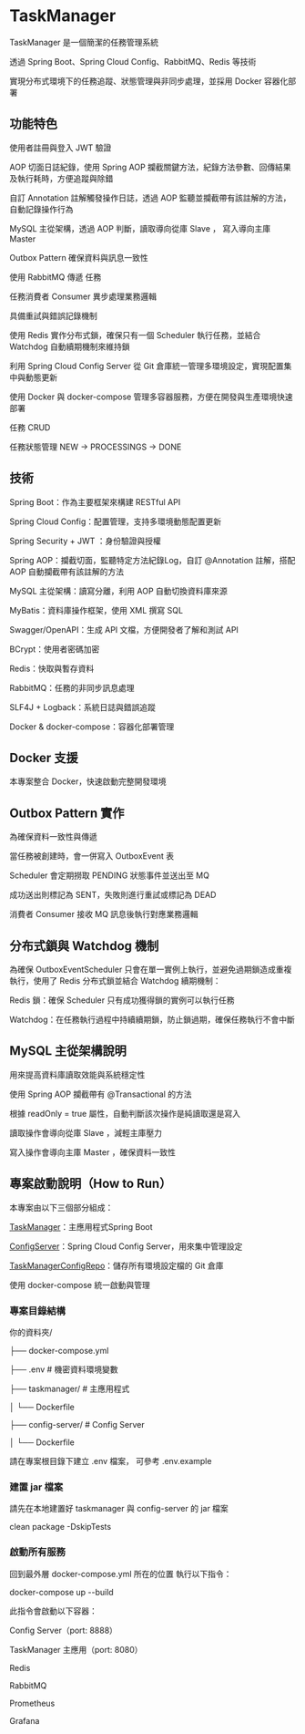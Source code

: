 # TaskManager

TaskManager 是一個簡潔的任務管理系統

透過 Spring Boot、Spring Cloud Config、RabbitMQ、Redis 等技術

實現分布式環境下的任務追蹤、狀態管理與非同步處理，並採用 Docker 容器化部署

## 功能特色
使用者註冊與登入 JWT 驗證

AOP 切面日誌紀錄，使用 Spring AOP 攔截關鍵方法，紀錄方法參數、回傳結果及執行耗時，方便追蹤與除錯

自訂 Annotation 註解觸發操作日誌，透過 AOP 監聽並攔截帶有該註解的方法，自動記錄操作行為

MySQL 主從架構，透過 AOP 判斷，讀取導向從庫 Slave ， 寫入導向主庫 Master

Outbox Pattern 確保資料與訊息一致性

使用 RabbitMQ 傳遞 任務

任務消費者 Consumer 異步處理業務邏輯

具備重試與錯誤記錄機制

使用 Redis 實作分布式鎖，確保只有一個 Scheduler 執行任務，並結合 Watchdog 自動續期機制來維持鎖

利用 Spring Cloud Config Server 從 Git 倉庫統一管理多環境設定，實現配置集中與動態更新

使用 Docker 與 docker-compose 管理多容器服務，方便在開發與生產環境快速部署

任務 CRUD

任務狀態管理 NEW → PROCESSINGS → DONE

## 技術
Spring Boot：作為主要框架來構建 RESTful API

Spring Cloud Config：配置管理，支持多環境動態配置更新

Spring Security + JWT ：身份驗證與授權

Spring AOP：攔截切面，監聽特定方法紀錄Log，自訂 @Annotation 註解，搭配 AOP 自動攔截帶有該註解的方法

MySQL 主從架構：讀寫分離，利用 AOP 自動切換資料庫來源

MyBatis：資料庫操作框架，使用 XML 撰寫 SQL

Swagger/OpenAPI：生成 API 文檔，方便開發者了解和測試 API

BCrypt：使用者密碼加密

Redis：快取與暫存資料

RabbitMQ：任務的非同步訊息處理

SLF4J + Logback：系統日誌與錯誤追蹤

Docker & docker-compose：容器化部署管理

## Docker 支援
本專案整合 Docker，快速啟動完整開發環境

## Outbox Pattern 實作
為確保資料一致性與傳遞

當任務被創建時，會一併寫入 OutboxEvent 表

Scheduler 會定期撈取 PENDING 狀態事件並送出至 MQ

成功送出則標記為 SENT，失敗則進行重試或標記為 DEAD

消費者 Consumer 接收 MQ 訊息後執行對應業務邏輯

## 分布式鎖與 Watchdog 機制
為確保 OutboxEventScheduler 只會在單一實例上執行，並避免過期鎖造成重複執行，使用了 Redis 分布式鎖並結合 Watchdog 續期機制：

Redis 鎖：確保 Scheduler 只有成功獲得鎖的實例可以執行任務

Watchdog：在任務執行過程中持續續期鎖，防止鎖過期，確保任務執行不會中斷

## MySQL 主從架構說明

用來提高資料庫讀取效能與系統穩定性

使用 Spring AOP 攔截帶有 @Transactional 的方法

根據 readOnly = true 屬性，自動判斷該次操作是純讀取還是寫入

讀取操作會導向從庫 Slave ，減輕主庫壓力

寫入操作會導向主庫 Master ，確保資料一致性

## 專案啟動說明（How to Run）
本專案由以下三個部分組成：

[TaskManager](https://github.com/YuChengLin0110/Taskmanager)：主應用程式Spring Boot

[ConfigServer](https://github.com/YuChengLin0110/TaskmanagerConfigServer)：Spring Cloud Config Server，用來集中管理設定

[TaskManagerConfigRepo](https://github.com/YuChengLin0110/TaskManagerConfigRepo)：儲存所有環境設定檔的 Git 倉庫

使用 docker-compose 統一啟動與管理

### 專案目錄結構
你的資料夾/

├── docker-compose.yml

├── .env                    # 機密資料環境變數

├── taskmanager/            # 主應用程式 

│   └── Dockerfile

├── config-server/          # Config Server 

│   └── Dockerfile

請在專案根目錄下建立 .env 檔案， 可參考 .env.example

### 建置 jar 檔案
請先在本地建置好 taskmanager 與 config-server 的 jar 檔案

clean package -DskipTests

### 啟動所有服務
回到最外層 docker-compose.yml 所在的位置 執行以下指令：

docker-compose up --build

此指令會啟動以下容器：

Config Server（port: 8888）

TaskManager 主應用（port: 8080）

Redis

RabbitMQ

Prometheus

Grafana
